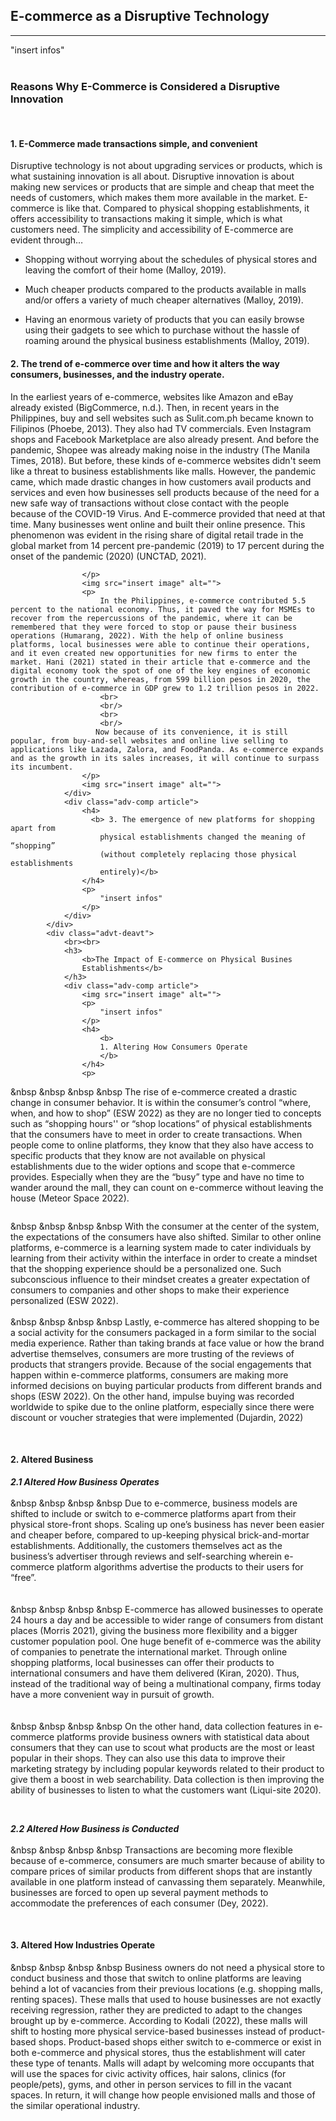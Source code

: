 <section id="disruptivetech">
    <div class="container">
        <div class="row">
            <div class="col-lg-12 text-center">
                <h2 class="section-heading">E-commerce as a Disruptive Technology</h2>
                <hr class="primary">
                </div>
            </div>
        </div>
    </div>
<body>
        <img src="insert image" alt=""> 
        <div class="col-lg-8 col-lg-offset-2 text-center;margin-left:20em;margin-right:20em;">
        <div class="components">
            <div class="mid-side">
                "insert infos"
        </div> 
            <br>
        <div class="component-3">
            <div class="advt-deavt">
                <h3>
                    <b>
                    Reasons Why E-Commerce is Considered a
                    Disruptive Innovation
                    </b>
                </h3>
                <br>
                <div class="adv-comp">
                    <h4><b>1. E-Commerce made transactions simple, and convenient </b></h4>
                    <p>
                        Disruptive technology is not about upgrading services or products, which is what sustaining innovation is all about. Disruptive innovation is about making new services or products that are simple and cheap that meet the needs of customers, which makes them more available in the market. E-commerce is like that. Compared to physical shopping establishments, it offers accessibility to transactions making it simple, which is what customers need. The simplicity and accessibility of E-commerce are evident through…
                    </p>
                    <ul>
                        <li>
                            <p>
                                Shopping without worrying about the schedules of physical stores and leaving the
                                comfort of their home (Malloy, 2019).
                            </p>
                        </li>
                        <li>
                            <p>
                                Much cheaper products compared to the products available in malls and/or offers a
                                variety of much cheaper alternatives (Malloy, 2019).
                            </p>
                        </li>
                        <li>
                            <p>
                                Having an enormous variety of products that you can easily browse using their gadgets
                                to see which to purchase without the hassle of roaming around the physical business
                                establishments (Malloy, 2019).
                            </p>
                        </li>
                    </ul>
                </div>
                <div class="adv-comp article">
                    <h4>
                       <b> 2. The trend of e-commerce over time and how it alters the way
                        consumers, businesses, and the industry operate.</b>
                    </h4>
                    <p>
                        In the earliest years of e-commerce, websites like Amazon and eBay already existed (BigCommerce, n.d.). Then, in recent years in the Philippines, buy and sell websites such as Sulit.com.ph became known to Filipinos (Phoebe, 2013). They also had TV commercials. Even Instagram shops and Facebook Marketplace are also already present. And before the pandemic, Shopee was already making noise in the industry (The Manila Times, 2018). But before, these kinds of e-commerce websites didn't seem like a threat to business establishments like malls. However, the pandemic came, which made drastic changes in how customers avail products and services and even how businesses sell products because of the need for a new safe way of transactions without close contact with the people because of the COVID-19 Virus. And E-commerce provided that need at that time. Many businesses went online and built their online presence. This phenomenon was evident in the rising share of digital retail trade in the global market from 14 percent pre-pandemic (2019) to 17 percent during the onset of the pandemic (2020) (UNCTAD, 2021).  

                    </p>
                    <img src="insert image" alt="">
                    <p>
                        In the Philippines, e-commerce contributed 5.5 percent to the national economy. Thus, it paved the way for MSMEs to recover from the repercussions of the pandemic, where it can be remembered that they were forced to stop or pause their business operations (Humarang, 2022). With the help of online business platforms, local businesses were able to continue their operations, and it even created new opportunities for new firms to enter the market. Hani (2021) stated in their article that e-commerce and the digital economy took the spot of one of the key engines of economic growth in the country, whereas, from 599 billion pesos in 2020, the contribution of e-commerce in GDP grew to 1.2 trillion pesos in 2022. 
                        <br>
                        <br/>
                        <br>
                        <br/>
                       Now because of its convenience, it is still popular, from buy-and-sell websites and online live selling to applications like Lazada, Zalora, and FoodPanda. As e-commerce expands and as the growth in its sales increases, it will continue to surpass its incumbent.
                    </p>
                    <img src="insert image" alt="">
                </div>
                <div class="adv-comp article">
                    <h4>
                      <b> 3. The emergence of new platforms for shopping apart from
                        physical establishments changed the meaning of “shopping”
                        (without completely replacing those physical establishments
                        entirely)</b>
                    </h4>
                    <p>
                        "insert infos"
                    </p>
                </div>
            </div>
            <div class="advt-deavt">
                <br><br>
                <h3>
                    <b>The Impact of E-commerce on Physical Busines
                    Establishments</b>
                </h3>
                <div class="adv-comp article">
                    <img src="insert image" alt="">
                    <p>
                        "insert infos"
                    </p>
                    <h4>                    
                        <b>
                        1. Altering How Consumers Operate
                        </b>
                    </h4>
                    <p>             
&nbsp &nbsp &nbsp &nbsp      The rise of e-commerce created a drastic change in consumer behavior. It is within the consumer’s control “where, when, and how to shop” (ESW 2022) as they are no longer tied to concepts such as “shopping hours'' or “shop locations” of physical establishments that the consumers have to meet in order to create transactions. When people come to online platforms, they know that they also have access to specific products that they know are not available on physical establishments due to the wider options and scope that e-commerce provides. Especially when they are the “busy” type and have no time to  wander around the mall, they can count on e-commerce without leaving the house (Meteor Space 2022). 
                    </p>
                    <img src="insert image" alt="">
                    <p>
&nbsp &nbsp &nbsp &nbsp      With the consumer at the center of the system, the expectations of the consumers have also shifted. Similar to other online platforms, e-commerce is a learning system made to cater individuals by learning from their activity within the interface in order to create a mindset that the shopping experience should be a personalized one. Such subconscious influence to their mindset creates a greater expectation of consumers to companies and other shops to make their experience personalized (ESW 2022). 
<br>
<br/>
&nbsp &nbsp &nbsp &nbsp       Lastly, e-commerce has altered shopping to be a social activity for the consumers packaged in a form similar to the social media experience. Rather than taking brands at face value or how the brand advertise themselves, consumers are more trusting of the reviews of products that strangers provide. Because of the social engagements that happen within e-commerce platforms, consumers are making more informed decisions on buying particular products from different brands and shops (ESW 2022). On the other hand, impulse buying was recorded worldwide to spike due to the online platform, especially since there were discount or voucher strategies that were implemented (Dujardin, 2022)                   
                    </p>
                </div>
                <div class="adv-comp article">
                    <br>
                    <h4>
                        <b>
                        2. Altered Business
                        </b>
                    </h4>
                    <p>
                        <span>
                            <b><i>
                            2.1 Altered How Business Operates
                                </i></b>
                        </span>
                        <br>
                        <br>
&nbsp &nbsp &nbsp &nbsp       Due to e-commerce, business models are shifted to include or switch to e-commerce platforms apart from their physical store-front shops. Scaling up one’s business has never been easier and cheaper before, compared to up-keeping physical brick-and-mortar establishments. Additionally, the customers themselves act as the business’s advertiser through reviews and self-searching wherein e-commerce platform algorithms advertise the products to their users for “free”.
<br>
<br>                      
&nbsp &nbsp &nbsp &nbsp  E-commerce has allowed businesses to operate 24 hours a day and be accessible to wider range of consumers from distant places (Morris 2021), giving the business more flexibility and a bigger customer population pool. One huge benefit of e-commerce was the ability of companies to penetrate the international market. Through online shopping platforms, local businesses can offer their products to international consumers and have them delivered (Kiran, 2020). Thus, instead of the traditional way of being a multinational company, firms today have a more convenient way in pursuit of growth.
<br>
<br>                   
&nbsp &nbsp &nbsp &nbsp   On the other hand, data collection features in e-commerce platforms provide business owners with statistical data about consumers that they can use to scout what products are the most or least popular in their shops. They can also use this data to improve their marketing strategy by including popular keywords related to their product to give them a boost in web searchability. Data collection is then improving the ability of businesses to listen to what the customers want (Liqui-site 2020).
                    </p>              
                    <p>
                        <span>
                            <b><i>
                            2.2 Altered How Business is Conducted
                             </i></b>
                        </span>
<br>
<br>
&nbsp &nbsp &nbsp &nbsp    Transactions are becoming more flexible because of e-commerce, consumers are much smarter because of ability to compare prices of similar products from different shops that are instantly available in one platform instead of canvassing them separately. Meanwhile, businesses are forced to open up several payment methods to accommodate the preferences of each consumer (Dey, 2022).
                    </p>
                </div>
                <div class="adv-comp article">
                    <br>
                    <h4>
                        <b>
                        3. Altered How Industries Operate
                        </b>
                    </h4>
                    <p>
&nbsp &nbsp &nbsp &nbsp Business owners do not need a physical store to conduct business and those that switch to online platforms are leaving behind a lot of vacancies from their previous locations (e.g. shopping malls, renting spaces). These malls that used to house businesses are not exactly receiving regression, rather they are predicted to adapt to the changes brought up by e-commerce. According to Kodali (2022), these malls will shift to hosting more physical service-based businesses instead of product-based shops. Product-based shops either switch to e-commerce or exist in both e-commerce and physical stores, thus the establishment will cater these type of tenants. Malls will adapt by welcoming more occupants that will use the spaces for civic activity offices, hair salons, clinics (for people/pets), gyms, and other in person services to fill in the vacant spaces. In return, it will change how people envisioned malls and those of the similar operational industry.
                    </p>
                    <br><br>
                </div> 
 </body>
</section>
